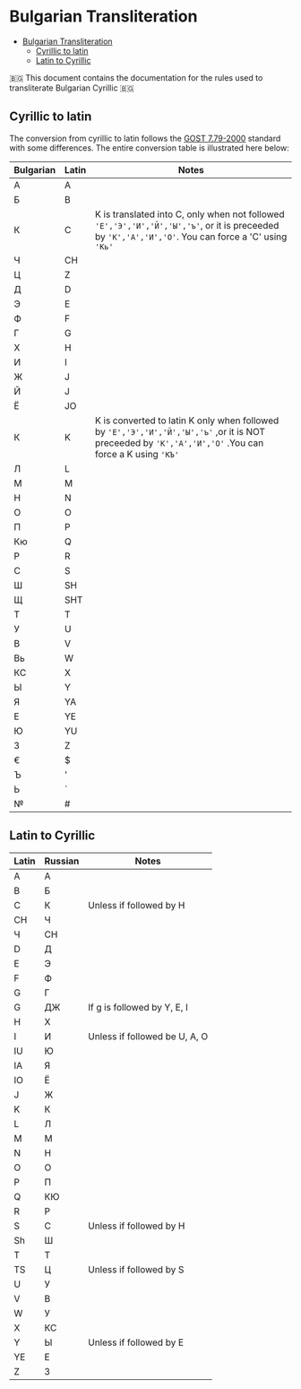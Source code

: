 # Bulgarian Transliteration

- [Bulgarian Transliteration](#bulgarian-transliteration)
  - [Cyrillic to latin](#cyrillic-to-latin)
  - [Latin to Cyrillic](#latin-to-cyrillic)

🇧🇬 This document contains the documentation for the rules used to transliterate Bulgarian Cyrillic 🇧🇬

## Cyrillic to latin

The conversion from cyrillic to latin follows the [GOST 7.79-2000](https://en.wikipedia.org/wiki/GOST_7.79-2000) standard with some differences. The entire conversion table is illustrated here below:

| Bulgarian | Latin | Notes                                                                                                                                                  |
|-----------|-------|--------------------------------------------------------------------------------------------------------------------------------------------------------|
| А         | A     |                                                                                                                                                        |
| Б         | B     |                                                                                                                                                        |
| К         | C     | K is translated into C, only when not followed ```'Е','Э','И','Й','Ы','ъ'```, or it is preceeded by ```'К','А','И','О'```. You can force a 'C' using ```'Кь'```  |
| Ч         | CH    |                                                                                                                                                        |
| Ц         | Z     |                                                                                                                                                        |
| Д         | D     |                                                                                                                                                        |
| Э         | E     |                                                                                                                                                        |
| Ф         | F     |                                                                                                                                                        |
| Г         | G     |                                                                                                                                                        |
| Х         | H     |                                                                                                                                                        |
| И         | I     |                                                                                                                                                        |
| Ж         | J     |                                                                                                                                                        |
| Й         | J     |                                                                                                                                                        |
| Ё         | JO    |                                                                                                                                                        |
| К         | K     | K is converted to latin K only when followed by ```'Е','Э','И','Й','Ы','ъ'``` ,or it is NOT preceeded by ```'К','А','И','О'``` .You can force a K using ```'КЪ'``` |
| Л         | L     |                                                                                                                                                        |
| М         | M     |                                                                                                                                                        |
| Н         | N     |                                                                                                                                                        |
| О         | O     |                                                                                                                                                        |
| П         | P     |                                                                                                                                                        |
| Кю        | Q     |                                                                                                                                                        |
| Р         | R     |                                                                                                                                                        |
| С         | S     |                                                                                                                                                        |
| Ш         | SH    |                                                                                                                                                        |
| Щ         | SHT   |                                                                                                                                                        |
| Т         | T     |                                                                                                                                                        |
| У         | U     |                                                                                                                                                        |
| В         | V     |                                                                                                                                                        |
| Вь        | W     |                                                                                                                                                        |
| КС        | X     |                                                                                                                                                        |
| Ы         | Y     |                                                                                                                                                        |
| Я         | YA    |                                                                                                                                                        |
| Е         | YE    |                                                                                                                                                        |
| Ю         | YU    |                                                                                                                                                        |
| З         | Z     |                                                                                                                                                        |
| €         | $     |                                                                                                                                                        |
| Ъ         | '     |                                                                                                                                                        |
| Ь         | `     |                                                                                                                                                        |
| №         | #     |                                                                                                                                                        |

## Latin to Cyrillic

| Latin | Russian | Notes                         |
|-------|---------|-------------------------------|
| А     | A       |                               |
| B     | Б       |                               |
| C     | К       | Unless if followed by H       |
| CH    | Ч       |                               |
| Ч     | CH      |                               |
| D     | Д       |                               |
| E     | Э       |                               |
| F     | Ф       |                               |
| G     | Г       |                               |
| G     | ДЖ      | If g is followed by Y, E, I   |
| H     | Х       |                               |
| I     | И       | Unless if followed be U, A, O |
| IU    | Ю       |                               |
| IA    | Я       |                               |
| IO    | Ё       |                               |
| J     | Ж       |                               |
| K     | К       |                               |
| L     | Л       |                               |
| M     | М       |                               |
| N     | Н       |                               |
| O     | О       |                               |
| P     | П       |                               |
| Q     | КЮ      |                               |
| R     | Р       |                               |
| S     | С       | Unless if followed by H       |
| Sh    | Ш       |                               |
| T     | Т       |                               |
| TS    | Ц       | Unless if followed by S       |
| U     | У       |                               |
| V     | В       |                               |
| W     | У       |                               |
| X     | КС      |                               |
| Y     | Ы       | Unless if followed by E       |
| YE    | E       |                               |
| Z     | З       |                               |
